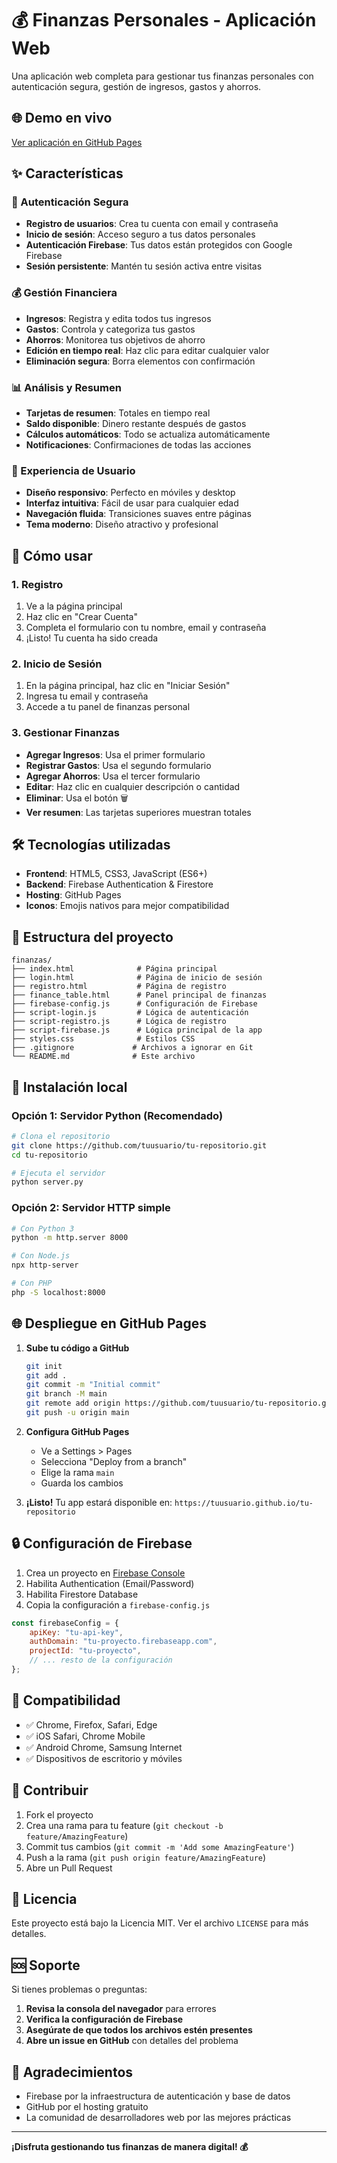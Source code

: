 # 💰 Finanzas Personales - Aplicación Web

Una aplicación web completa para gestionar tus finanzas personales con autenticación segura, gestión de ingresos, gastos y ahorros.

## 🌐 Demo en vivo

[Ver aplicación en GitHub Pages](https://tuusuario.github.io/tu-repositorio)

## ✨ Características

### 🔐 Autenticación Segura
- **Registro de usuarios**: Crea tu cuenta con email y contraseña
- **Inicio de sesión**: Acceso seguro a tus datos personales
- **Autenticación Firebase**: Tus datos están protegidos con Google Firebase
- **Sesión persistente**: Mantén tu sesión activa entre visitas

### 💰 Gestión Financiera
- **Ingresos**: Registra y edita todos tus ingresos
- **Gastos**: Controla y categoriza tus gastos
- **Ahorros**: Monitorea tus objetivos de ahorro
- **Edición en tiempo real**: Haz clic para editar cualquier valor
- **Eliminación segura**: Borra elementos con confirmación

### 📊 Análisis y Resumen
- **Tarjetas de resumen**: Totales en tiempo real
- **Saldo disponible**: Dinero restante después de gastos
- **Cálculos automáticos**: Todo se actualiza automáticamente
- **Notificaciones**: Confirmaciones de todas las acciones

### 📱 Experiencia de Usuario
- **Diseño responsivo**: Perfecto en móviles y desktop
- **Interfaz intuitiva**: Fácil de usar para cualquier edad
- **Navegación fluida**: Transiciones suaves entre páginas
- **Tema moderno**: Diseño atractivo y profesional

## 🚀 Cómo usar

### 1. Registro
1. Ve a la página principal
2. Haz clic en "Crear Cuenta"
3. Completa el formulario con tu nombre, email y contraseña
4. ¡Listo! Tu cuenta ha sido creada

### 2. Inicio de Sesión
1. En la página principal, haz clic en "Iniciar Sesión"
2. Ingresa tu email y contraseña
3. Accede a tu panel de finanzas personal

### 3. Gestionar Finanzas
- **Agregar Ingresos**: Usa el primer formulario
- **Registrar Gastos**: Usa el segundo formulario  
- **Agregar Ahorros**: Usa el tercer formulario
- **Editar**: Haz clic en cualquier descripción o cantidad
- **Eliminar**: Usa el botón 🗑️
- **Ver resumen**: Las tarjetas superiores muestran totales

## 🛠️ Tecnologías utilizadas

- **Frontend**: HTML5, CSS3, JavaScript (ES6+)
- **Backend**: Firebase Authentication & Firestore
- **Hosting**: GitHub Pages
- **Iconos**: Emojis nativos para mejor compatibilidad

## 📁 Estructura del proyecto

```
finanzas/
├── index.html              # Página principal
├── login.html              # Página de inicio de sesión
├── registro.html           # Página de registro
├── finance_table.html      # Panel principal de finanzas
├── firebase-config.js      # Configuración de Firebase
├── script-login.js         # Lógica de autenticación
├── script-registro.js      # Lógica de registro
├── script-firebase.js      # Lógica principal de la app
├── styles.css              # Estilos CSS
├── .gitignore             # Archivos a ignorar en Git
└── README.md              # Este archivo
```

## 🔧 Instalación local

### Opción 1: Servidor Python (Recomendado)
```bash
# Clona el repositorio
git clone https://github.com/tuusuario/tu-repositorio.git
cd tu-repositorio

# Ejecuta el servidor
python server.py
```

### Opción 2: Servidor HTTP simple
```bash
# Con Python 3
python -m http.server 8000

# Con Node.js
npx http-server

# Con PHP
php -S localhost:8000
```

## 🌐 Despliegue en GitHub Pages

1. **Sube tu código a GitHub**
   ```bash
   git init
   git add .
   git commit -m "Initial commit"
   git branch -M main
   git remote add origin https://github.com/tuusuario/tu-repositorio.git
   git push -u origin main
   ```

2. **Configura GitHub Pages**
   - Ve a Settings > Pages
   - Selecciona "Deploy from a branch"
   - Elige la rama `main`
   - Guarda los cambios

3. **¡Listo!** Tu app estará disponible en:
   `https://tuusuario.github.io/tu-repositorio`

## 🔒 Configuración de Firebase

1. Crea un proyecto en [Firebase Console](https://console.firebase.google.com)
2. Habilita Authentication (Email/Password)
3. Habilita Firestore Database
4. Copia la configuración a `firebase-config.js`

```javascript
const firebaseConfig = {
    apiKey: "tu-api-key",
    authDomain: "tu-proyecto.firebaseapp.com",
    projectId: "tu-proyecto",
    // ... resto de la configuración
};
```

## 📱 Compatibilidad

- ✅ Chrome, Firefox, Safari, Edge
- ✅ iOS Safari, Chrome Mobile
- ✅ Android Chrome, Samsung Internet
- ✅ Dispositivos de escritorio y móviles

## 🤝 Contribuir

1. Fork el proyecto
2. Crea una rama para tu feature (`git checkout -b feature/AmazingFeature`)
3. Commit tus cambios (`git commit -m 'Add some AmazingFeature'`)
4. Push a la rama (`git push origin feature/AmazingFeature`)
5. Abre un Pull Request

## 📄 Licencia

Este proyecto está bajo la Licencia MIT. Ver el archivo `LICENSE` para más detalles.

## 🆘 Soporte

Si tienes problemas o preguntas:

1. **Revisa la consola del navegador** para errores
2. **Verifica la configuración de Firebase**
3. **Asegúrate de que todos los archivos estén presentes**
4. **Abre un issue en GitHub** con detalles del problema

## 🙏 Agradecimientos

- Firebase por la infraestructura de autenticación y base de datos
- GitHub por el hosting gratuito
- La comunidad de desarrolladores web por las mejores prácticas

---

**¡Disfruta gestionando tus finanzas de manera digital! 💰**